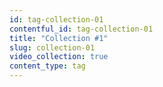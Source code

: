 ```yaml
---
id: tag-collection-01
contentful_id: tag-collection-01
title: "Collection #1"
slug: collection-01
video_collection: true
content_type: tag
---
```


